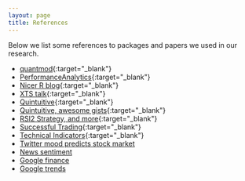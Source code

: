 ```yaml
---
layout: page
title: References
---
```


<div class="message">
  Below we list some references to packages and papers we used in our research.
</div>

* [quantmod](http://www.quantmod.com/){:target="_blank"}
* [PerformanceAnalytics](http://cran.r-project.org/web/packages/PerformanceAnalytics/index.html){:target="_blank"}
* [Nicer R blog](http://nicercode.github.io/guides/functions/){:target="_blank"}
* [XTS talk](http://geektrader.me/2014/05/21/81/){:target="_blank"}
* [Quintuitive](http://www.quintuitive.com/){:target="_blank"}
* [Quintuitive, awesome gists](https://gist.github.com/ivannp){:target="_blank"}
* [RSI2 Strategy, and more](http://stockcharts.com/school/doku.php?id=chart_school:trading_strategies:rsi2){:target="_blank"}
* [Successful Trading](http://www.stocktradingtogo.com/2013/12/19/11-key-variables-for-successful-trade-analysis/){:target="_blank"}
* [Technical Indicators](http://stockcharts.com/school/doku.php?id=chart_school:technical_indicators){:target="_blank"}
* [Twitter mood predicts stock market](http://hughchristensen.co.uk/papers/socialNetworking/1010.3003v1.pdf)
* [News sentiment](http://people.csail.mit.edu/azar/wp-content/uploads/2011/09/thesis.pdf)
* [Google finance](www.google.com/finance)
* [Google trends](www.google.com/trends)
